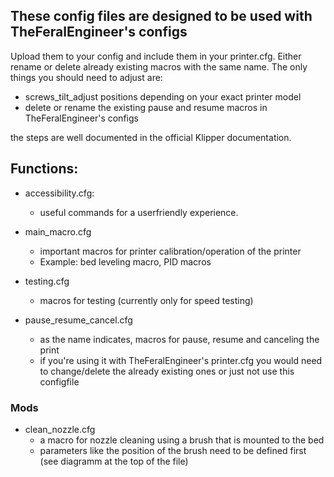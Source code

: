 ## These config files are designed to be used with TheFeralEngineer's configs
Upload them to your config and include them in your printer.cfg. 
Either rename or delete already existing macros with the same name.
The only things you should need to adjust are:

- screws_tilt_adjust positions depending on your exact printer model
- delete or rename the existing pause and resume macros in TheFeralEngineer's configs

the steps are well documented in the official Klipper documentation.

## Functions:
- accessibility.cfg:
  - useful commands for a userfriendly experience.
 
- main_macro.cfg
  - important macros for printer calibration/operation of the printer
  - Example: bed leveling macro, PID macros
 
- testing.cfg
  - macros for testing (currently only for speed testing)
 
- pause_resume_cancel.cfg
  - as the name indicates, macros for pause, resume and canceling the print
  - if you're using it with TheFeralEngineer's printer.cfg you would need to change/delete the already existing ones or just not use this configfile

### Mods
- clean_nozzle.cfg
  - a macro for nozzle cleaning using a brush that is mounted to the bed
  - parameters like the position of the brush need to be defined first (see diagramm at the top of the file)
